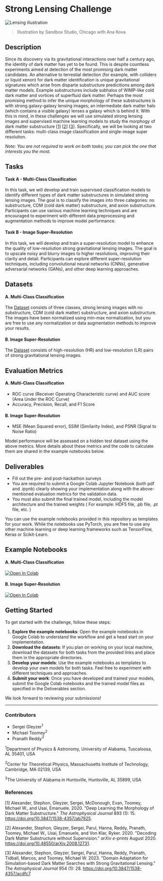 # Strong Lensing Challenge

![Lensing illustration](https://github.com/ML4SCI/DeepLearnHackathon/blob/main/GravitationalLensingChallenge/gitimage.jpg)

> Illustration by Sandbox Studio, Chicago with Ana Kova

## Description

Since its discovery via its gravitational interactions over half a century ago, the identity of dark matter has yet to be found. This is despite countless experiments aimed at detection of the most promising dark matter candidates. An alternative to terrestial detection (for example, with colliders or liquid xenon) for dark matter identification is unique gravitational signatures which arise from disparte substructure predicitions among dark matter models. Example substructures include subhalos of WIMP-like cold dark matter and vortices of superfluid dark matter. Perhaps the most promising method to infer the unique morphology of these substructures is with strong galaxy-galaxy lensing images; an intermediate dark matter halo (which contains a visible galaxy) lenses a galaxy which is behind it. With this in mind, in these challenges we will use simulated strong lensing images and supervised machine learning models to study the morphogy of dark matter substructure [[1](https://arxiv.org/abs/1909.07346)] [[2](https://arxiv.org/abs/2008.12731)] [[3](https://arxiv.org/abs/2112.12121)]. Specifically, we will be looking at two different tasks: multi-class image classification and single-image super resolution.

*Note: You are not required to work on both tasks; you can pick the one that interests you the most.*

## Tasks

#### Task A - Multi-Class Classification

In this task, we will develop and train supervised classification models to identify different types of dark matter substructures in simulated strong lensing images. The goal is to classify the images into three categories: no substructure, CDM (cold dark matter) substructure, and axion substructure. Participants can use various machine learning techniques and are encouraged to experiment with different data preprocessing and augmentation methods to improve model performance.

#### Task B - Image Super-Resolution

In this task, we will develop and train a super-resolution model to enhance the quality of low-resolution strong gravitational lensing images. The goal is to upscale noisy and blurry images to higher resolutions, improving their clarity and detail. Participants can explore different super-resolution techniques, including convolutional neural networks (CNNs), generative adversarial networks (GANs), and other deep learning approaches.

## Datasets

#### A. Multi-Class Classification

The [Dataset](https://drive.google.com/file/d/1AZAJzJdm6FJT4rIyY9N_6FcKLf8VZtn8/view?usp=sharing) consists of three classes, strong lensing images with no substructure, CDM (cold dark matter) substructure, and axion substructure. The images have been normalized using min-max normalization, but you are free to use any normalization or data augmentation methods to improve your results.

#### B. Image Super-Resolution

The [Dataset](https://drive.google.com/file/d/1yJBvKD4saonRfSy4r0ceuD9qzgrdrHld/view?usp=sharing) consists of high-resolution (HR) and low-resolution (LR) pairs of strong gravitational lensing images.

## Evaluation Metrics

#### A. Multi-Class Classification

* ROC curve (Receiver Operating Characteristic curve) and AUC score (Area Under the ROC Curve)  
* Accuracy, Precision, Recall, and F1 Score  

#### B. Image Super-Resolution

* MSE (Mean Squared error), SSIM (Similarity Index), and PSNR (Signal to Noise Ratio)

Model performance will be assessed on a hidden test dataset using the above metrics. More details about these metrics and the code to calculate them are shared in the example notebooks below.

## Deliverables
* Fill out the pre- and post-hackathon surveys
* You are required to submit a Google Colab Jupyter Notebook (both pdf and .ipynb) clearly showing your implementation along with the above-mentioned evaluation metrics for the validation data.
* You must also submit the final trained model, including the model architecture and the trained weights ( For example: HDF5 file, .pb file, .pt file, etc. )

You can use the example notebooks provided in this repository as templates for your work. While the notebooks use PyTorch, you are free to use any other machine learning or deep learning frameworks such as TensorFlow, Keras or Scikit-Learn.

## Example Notebooks

#### A. Multi-Class Classification

[![Open In Colab](https://colab.research.google.com/assets/colab-badge.svg)](https://colab.research.google.com/github//pranath-reddy/DeepLearnHackathon/blob/main/GravitationalLensingChallenge/StrongLensingChallenge-Classification.ipynb)

#### B. Image Super-Resolution

[![Open In Colab](https://colab.research.google.com/assets/colab-badge.svg)](https://colab.research.google.com/github//pranath-reddy/DeepLearnHackathon/blob/main/GravitationalLensingChallenge/StrongLensingChallenge-SuperRes.ipynb)

## Getting Started

To get started with the challenge, follow these steps:

1. **Explore the example notebooks**: Open the example notebooks in Google Colab to understand the workflow and get a head start on your implementation.
2. **Download the datasets**: If you plan on working on your local machine, download the datasets for both tasks from the provided links and place them in the appropriate directories.
3. **Develop your models**: Use the example notebooks as templates to develop your own models for both tasks. Feel free to experiment with different techniques and approaches.
4. **Submit your work**: Once you have developed and trained your models, submit the Google Colab notebooks and the trained model files as specified in the Deliverables section.

We look forward to reviewing your submissions!

---

### Contributors

* Sergei Gleyzer<sup>1</sup>
* Michael Toomey<sup>2</sup>
* Pranath Reddy<sup>3</sup>

<sup>1</sup>Department of Physics & Astronomy, University of Alabama, Tuscaloosa, AL 35401, USA

<sup>2</sup>Center for Theoretical Physics, Massachusetts Institute of Technology, Cambridge, MA 02139, USA

<sup>3</sup>The University of Alabama in Huntsville, Huntsville, AL 35899, USA

### References

[1] Alexander, Stephon, Gleyzer, Sergei, McDonough, Evan, Toomey, Michael W., and Usai, Emanuele. 2020. "Deep Learning the Morphology of Dark Matter Substructure." *The Astrophysical Journal* 893 (1): 15. https://doi.org/10.3847/1538-4357/ab7925.

[2] Alexander, Stephon, Gleyzer, Sergei, Parul, Hanna, Reddy, Pranath, Toomey, Michael W., Usai, Emanuele, and Von Klar, Ryker. 2020. "Decoding Dark Matter Substructure without Supervision." *arXiv e-prints* August 2020. https://doi.org/10.48550/arXiv.2008.12731.

[3] Alexander, Stephon, Gleyzer, Sergei, Parul, Hanna, Reddy, Pranath, Tidball, Marcos, and Toomey, Michael W. 2023. "Domain Adaptation for Simulation-based Dark Matter Searches with Strong Gravitational Lensing." *The Astrophysical Journal* 954 (1): 28. https://doi.org/10.3847/1538-4357/acdfc7.
